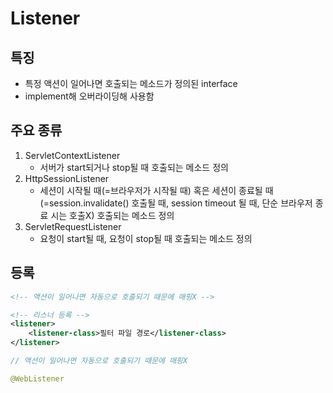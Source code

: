 # Listener

## 특징

- 특정 액션이 일어나면 호출되는 메소드가 정의된 interface
- implement해 오버라이딩해 사용함

## 주요 종류

1. ServletContextListener
    - 서버가 start되거나 stop될 때 호출되는 메소드 정의
2. HttpSessionListener
    - 세션이 시작될 때(=브라우저가 시작될 때) 혹은 세션이 종료될 때(=session.invalidate() 호출될 때, session timeout 될 때, 단순 브라우저 종료 시는 호출X) 호출되는 메소드 정의
3. ServletRequestListener
    - 요청이 start될 때, 요청이 stop될 때 호출되는 메소드 정의

## 등록

```xml
<!-- 액션이 일어나면 자동으로 호출되기 때문에 매핑X -->

<!-- 리스너 등록 -->
<listener>
	<listener-class>필터 파일 경로</listener-class>
</listener>
```

```java
// 액션이 일어나면 자동으로 호출되기 때문에 매핑X

@WebListener
```
